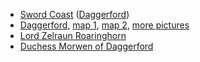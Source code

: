 * [Sword Coast](^curse_of_strahd/the_sword_coast.jpg) ([Daggerford](^curse_of_strahd/the_sword_coast_daggerford.jpg))
* [Daggerford](^curse_of_strahd/Daggerford.jpg), [map 1](^curse_of_strahd/Daggerford-Map-Forgotten-Realms.jpg), [map 2](^curse_of_strahd/Daggerford-Side-View-Expanded-Map-Forgotten-Realms.gif), [more pictures](https://medium.com/@7h3d34dh4nd/session-one-daggerford-the-road-nightstone-b06308cddf8d)
* [Lord Zelraun Roaringhorn](^curse_of_strahd/Lord_Zelraun_Roaringhorn.jpg)
* [Duchess Morwen of Daggerford](^curse_of_strahd/duchess-morwen.jpg)
